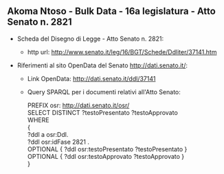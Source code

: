 ## Akoma Ntoso - Bulk Data - 16a legislatura - Atto Senato n. 2821 ##

* Scheda del Disegno di Legge - Atto Senato n. 2821:
	* http url: http://www.senato.it/leg/16/BGT/Schede/Ddliter/37141.htm

* Riferimenti al sito OpenData del Senato http://dati.senato.it/:
	* Link OpenData: http://dati.senato.it/ddl/37141
	* Query SPARQL per i documenti relativi all'Atto Senato:

        PREFIX osr: <http://dati.senato.it/osr/>  
		SELECT DISTINCT ?testoPresentato ?testoApprovato  
		WHERE  
		{  
		    ?ddl a osr:Ddl.  
		    ?ddl osr:idFase 2821 .  
		    OPTIONAL { ?ddl osr:testoPresentato ?testoPresentato }  
		    OPTIONAL { ?ddl osr:testoApprovato ?testoApprovato }  
		}
		